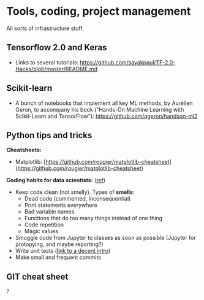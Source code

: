 # Tools, coding, project management
All sorts of infrastructure stuff.

## Tensorflow 2.0 and Keras

* Links to several tutorials: https://github.com/sayakpaul/TF-2.0-Hacks/blob/master/README.md

## Scikit-learn

* A bunch of notebooks that implement all key ML methods, by Aurélien Geron, to accompany his book ("Hands-On Machine Learning with Scikit-Learn and TensorFlow"): https://github.com/ageron/handson-ml2

## Python tips and tricks

**Cheatsheets:**
* Matplotlib: [https://github.com/rougier/matplotlib-cheatsheet](<https://github.com/rougier/matplotlib-cheatsheet>)

**Coding habits for data scientists:** ([ref](https://www.thoughtworks.com/insights/blog/coding-habits-data-scientists))
* Keep code clean (not smelly). Types of **smells**:
    * Dead code (commented, inconsequential)
    * Print statements everywhere
    * Bad variable names
    * Functions that do too many things instead of one thing
    * Code repetition
    * Magic values
* Smuggle code from Jupyter to classes as soon as possible (Jupyter for protopying, and maybe reporting?)
* Write unit tests ([link to a decent intro](https://www.freecodecamp.org/news/an-introduction-to-testing-in-python/))
* Make small and frequent commits

## GIT cheat sheet

?
